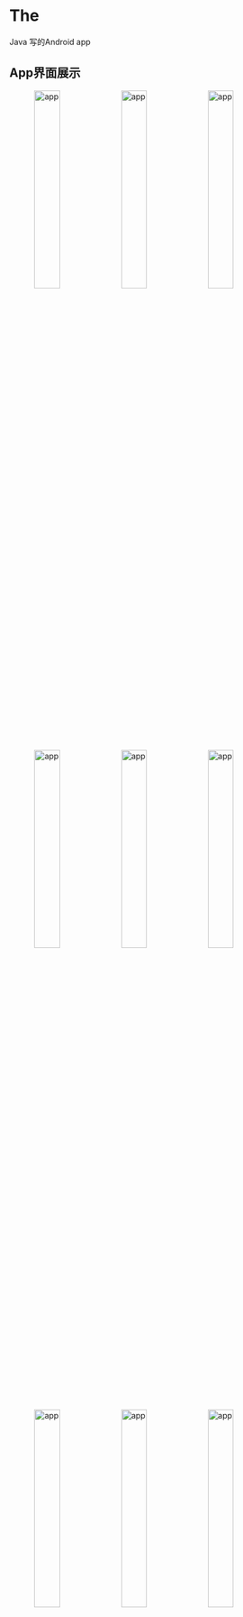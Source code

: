 # The
Java 写的Android app

## App界面展示

<img align="right" src="https://fyg1998.github.io/Picture/app1.png" alt="app" width="30%" />
<img align="right" src="https://fyg1998.github.io/Picture/app2.png" alt="app" width="30%" />
<img align="right" src="https://fyg1998.github.io/Picture/app3.png" alt="app" width="30%" />
<img align="right" src="https://fyg1998.github.io/Picture/app4.png" alt="app" width="30%" />
<img align="right" src="https://fyg1998.github.io/Picture/app5.png" alt="app" width="30%"/>
<img align="right" src="https://fyg1998.github.io/Picture/app6.png" alt="app" width="30%" />
<img align="right" src="https://fyg1998.github.io/Picture/app7.png" alt="app" width="30%"/>
<img align="right" src="https://fyg1998.github.io/Picture/app8.png" alt="app" width="30%" />
<img align="right" src="https://fyg1998.github.io/Picture/app9.png" alt="app" width="30%" />

